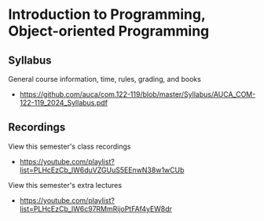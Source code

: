 Introduction to Programming, Object-oriented Programming
========================================================

## Syllabus

General course information, time, rules, grading, and books

* <https://github.com/auca/com.122-119/blob/master/Syllabus/AUCA_COM-122-119_2024_Syllabus.pdf>

## Recordings

View this semester's class recordings

* <https://youtube.com/playlist?list=PLHcEzCb_lW6duVZGUuS5EEnwN38w1wCUb>

View this semester's extra lectures

* <https://youtube.com/playlist?list=PLHcEzCb_lW6c97RMmRijoPtFAf4yEW8dr>
